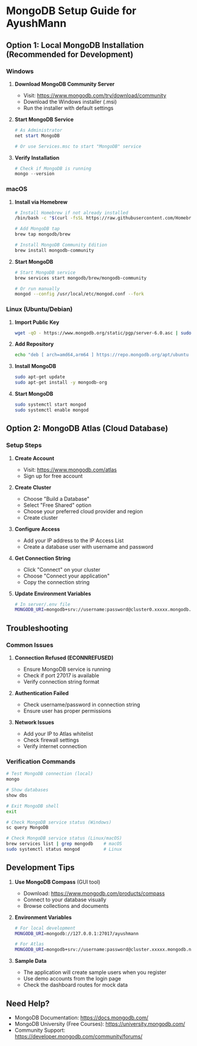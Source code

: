 # MongoDB Setup Guide for AyushMann

## Option 1: Local MongoDB Installation (Recommended for Development)

### Windows
1. **Download MongoDB Community Server**
   - Visit: https://www.mongodb.com/try/download/community
   - Download the Windows installer (.msi)
   - Run the installer with default settings

2. **Start MongoDB Service**
   ```powershell
   # As Administrator
   net start MongoDB
   
   # Or use Services.msc to start "MongoDB" service
   ```

3. **Verify Installation**
   ```powershell
   # Check if MongoDB is running
   mongo --version
   ```

### macOS
1. **Install via Homebrew**
   ```bash
   # Install Homebrew if not already installed
   /bin/bash -c "$(curl -fsSL https://raw.githubusercontent.com/Homebrew/install/HEAD/install.sh)"
   
   # Add MongoDB tap
   brew tap mongodb/brew
   
   # Install MongoDB Community Edition
   brew install mongodb-community
   ```

2. **Start MongoDB**
   ```bash
   # Start MongoDB service
   brew services start mongodb/brew/mongodb-community
   
   # Or run manually
   mongod --config /usr/local/etc/mongod.conf --fork
   ```

### Linux (Ubuntu/Debian)
1. **Import Public Key**
   ```bash
   wget -qO - https://www.mongodb.org/static/pgp/server-6.0.asc | sudo apt-key add -
   ```

2. **Add Repository**
   ```bash
   echo "deb [ arch=amd64,arm64 ] https://repo.mongodb.org/apt/ubuntu focal/mongodb-org/6.0 multiverse" | sudo tee /etc/apt/sources.list.d/mongodb-org-6.0.list
   ```

3. **Install MongoDB**
   ```bash
   sudo apt-get update
   sudo apt-get install -y mongodb-org
   ```

4. **Start MongoDB**
   ```bash
   sudo systemctl start mongod
   sudo systemctl enable mongod
   ```

## Option 2: MongoDB Atlas (Cloud Database)

### Setup Steps
1. **Create Account**
   - Visit: https://www.mongodb.com/atlas
   - Sign up for free account

2. **Create Cluster**
   - Choose "Build a Database"
   - Select "Free Shared" option
   - Choose your preferred cloud provider and region
   - Create cluster

3. **Configure Access**
   - Add your IP address to the IP Access List
   - Create a database user with username and password

4. **Get Connection String**
   - Click "Connect" on your cluster
   - Choose "Connect your application"
   - Copy the connection string

5. **Update Environment Variables**
   ```bash
   # In server/.env file
   MONGODB_URI=mongodb+srv://username:password@cluster0.xxxxx.mongodb.net/ayushmann?retryWrites=true&w=majority
   ```

## Troubleshooting

### Common Issues

1. **Connection Refused (ECONNREFUSED)**
   - Ensure MongoDB service is running
   - Check if port 27017 is available
   - Verify connection string format

2. **Authentication Failed**
   - Check username/password in connection string
   - Ensure user has proper permissions

3. **Network Issues**
   - Add your IP to Atlas whitelist
   - Check firewall settings
   - Verify internet connection

### Verification Commands

```bash
# Test MongoDB connection (local)
mongo

# Show databases
show dbs

# Exit MongoDB shell
exit

# Check MongoDB service status (Windows)
sc query MongoDB

# Check MongoDB service status (Linux/macOS)
brew services list | grep mongodb    # macOS
sudo systemctl status mongod         # Linux
```

## Development Tips

1. **Use MongoDB Compass** (GUI tool)
   - Download: https://www.mongodb.com/products/compass
   - Connect to your database visually
   - Browse collections and documents

2. **Environment Variables**
   ```bash
   # For local development
   MONGODB_URI=mongodb://127.0.0.1:27017/ayushmann
   
   # For Atlas
   MONGODB_URI=mongodb+srv://username:password@cluster.xxxxx.mongodb.net/ayushmann
   ```

3. **Sample Data**
   - The application will create sample users when you register
   - Use demo accounts from the login page
   - Check the dashboard routes for mock data

## Need Help?

- MongoDB Documentation: https://docs.mongodb.com/
- MongoDB University (Free Courses): https://university.mongodb.com/
- Community Support: https://developer.mongodb.com/community/forums/